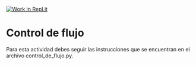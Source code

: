 [![Work in Repl.it](https://classroom.github.com/assets/work-in-replit-14baed9a392b3a25080506f3b7b6d57f295ec2978f6f33ec97e36a161684cbe9.svg)](https://classroom.github.com/online_ide?assignment_repo_id=4170379&assignment_repo_type=AssignmentRepo)
# Control de flujo

Para esta actividad debes seguir las instrucciones que se encuentran en el archivo control_de_flujo.py.
